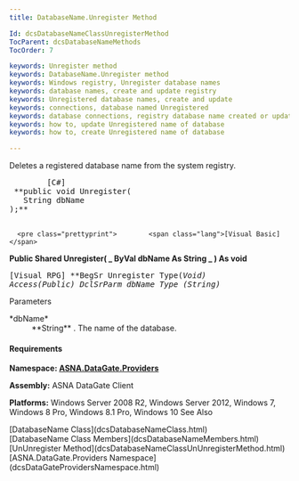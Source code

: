 ```yaml
---
title: DatabaseName.Unregister Method

Id: dcsDatabaseNameClassUnregisterMethod
TocParent: dcsDatabaseNameMethods
TocOrder: 7

keywords: Unregister method
keywords: DatabaseName.Unregister method
keywords: Windows registry, Unregister database names
keywords: database names, create and update registry
keywords: Unregistered database names, create and update
keywords: connections, database named Unregistered
keywords: database connections, registry database name created or updated
keywords: how to, update Unregistered name of database
keywords: how to, create Unregistered name of database

---
```


Deletes a registered database name from the system registry. 
<pre class="prettyprint">        <span class="lang">[C#]</span>
 **public void Unregister(
   String dbName
);** 
      </pre>
      <pre class="prettyprint">        <span class="lang">[Visual Basic] </span>
 **Public Shared Unregister( _
   ByVal dbName As String _
) As void** 
      </pre>
      <pre class="prettyprint">
        <span class="lang">[Visual RPG]</span>
 **BegSr Unregister Type(*Void) Access(*Public)
   DclSrParm dbName Type (String)** 
      </pre>

Parameters

<dl>
        <dt>
 *dbName* 
        </dt>
        <dd>
 **String** . The name of the database. </dd>
</dl>

#### Requirements
**Namespace: [ ASNA.DataGate.Providers](dcsDataGateProvidersNamespace.html)** 

**Assembly:** ASNA DataGate Client 

**Platforms:** Windows Server 2008 R2, Windows Server 2012, Windows 7, Windows 8 Pro, Windows 8.1 Pro, Windows 10
See Also

<dl />
      [DatabaseName Class](dcsDatabaseNameClass.html)
      <br />
      [DatabaseName Class Members](dcsDatabaseNameMembers.html)
      <br />
      [UnUnregister Method](dcsDatabaseNameClassUnUnregisterMethod.html)
      <br />
      [ASNA.DataGate.Providers Namespace](dcsDataGateProvidersNamespace.html)

